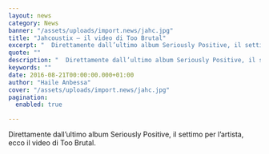 ```yaml
---
layout: news
category: News
banner: "/assets/uploads/import.news/jahc.jpg"
title: "Jahcoustix – il video di Too Brutal"
excerpt: "  Direttamente dall’ultimo album Seriously Positive, il settimo per l’artista, ecco il video di Too Brutal"
quote: ""
description: "  Direttamente dall’ultimo album Seriously Positive, il settimo per l’artista, ecco il video di Too Brutal"
keywords: ""
date: 2016-08-21T00:00:00.000+01:00
author: "Haile Anbessa"
cover: "/assets/uploads/import.news/jahc.jpg"
pagination:
  enabled: true

---
```


Direttamente dall’ultimo album Seriously Positive, il settimo per l’artista, ecco il video di Too Brutal.